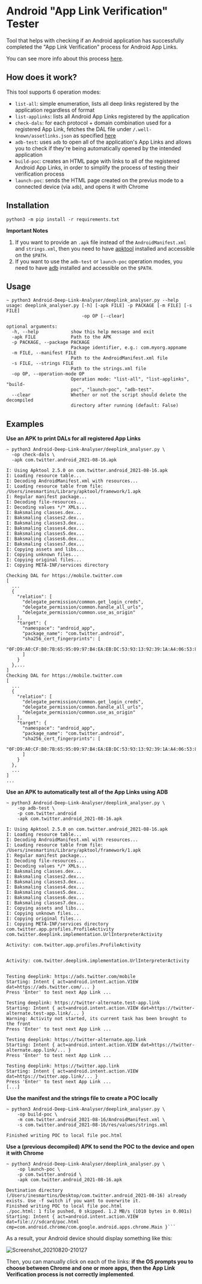 # Android "App Link Verification" Tester

Tool that helps with checking if an Android application has successfully completed the "App Link Verification" process for Android App Links.

You can see more info about this process [here](https://developer.android.com/training/app-links/verify-site-associations).

## How does it work?

This tool supports 6 operation modes:

* `list-all`: simple enumeration, lists all deep links registered by the application regardless of format
* `list-applinks`: lists all Android App Links registered by the application
* `check-dals`: for each protocol + domain combination used for a registered App Link, fetches the DAL file under `/.well-known/assetlinks.json` as specified [here](https://developer.android.com/training/app-links/verify-site-associations)
* `adb-test`: uses `adb` to open all of the application's App Links and allows you to check if they're being automatically opened by the intended application
* `build-poc`: creates an HTML page with links to all of the registered Android App Links, in order to simplify the process of testing their verification process
* `launch-poc`: sends the HTML page created on the previus mode to a connected device (via `adb`), and opens it with Chrome

## Installation

```
python3 -m pip install -r requirements.txt
```

**Important Notes**

1. If you want to provide an `.apk` file instead of the `AndroidManifest.xml` and `strings.xml`, then you need to have [apktool](https://ibotpeaches.github.io/Apktool/) installed and accessible on the `$PATH`.
2. If you want to use the `adb-test` or `launch-poc` operation modes, you need to have [adb](https://developer.android.com/studio/command-line/adb) installed and accessible on the `$PATH`.

## Usage

```
~ python3 Android-Deep-Link-Analyser/deeplink_analyser.py --help
usage: deeplink_analyser.py [-h] [-apk FILE] -p PACKAGE [-m FILE] [-s FILE]
                            -op OP [--clear]

optional arguments:
  -h, --help            show this help message and exit
  -apk FILE             Path to the APK
  -p PACKAGE, --package PACKAGE
                        Package identifier, e.g.: com.myorg.appname
  -m FILE, --manifest FILE
                        Path to the AndroidManifest.xml file
  -s FILE, --strings FILE
                        Path to the strings.xml file
  -op OP, --operation-mode OP
                        Operation mode: "list-all", "list-applinks", "build-
                        poc", "launch-poc", "adb-test".
  --clear               Whether or not the script should delete the decompiled
                        directory after running (default: False)
```

## Examples

**Use an APK to print DALs for all registered App Links**

```
~ python3 Android-Deep-Link-Analyser/deeplink_analyser.py \
  -op check-dals \
  -apk com.twitter.android_2021-08-16.apk

I: Using Apktool 2.5.0 on com.twitter.android_2021-08-16.apk
I: Loading resource table...
I: Decoding AndroidManifest.xml with resources...
I: Loading resource table from file: /Users/inesmartins/Library/apktool/framework/1.apk
I: Regular manifest package...
I: Decoding file-resources...
I: Decoding values */* XMLs...
I: Baksmaling classes.dex...
I: Baksmaling classes2.dex...
I: Baksmaling classes3.dex...
I: Baksmaling classes4.dex...
I: Baksmaling classes5.dex...
I: Baksmaling classes6.dex...
I: Baksmaling classes7.dex...
I: Copying assets and libs...
I: Copying unknown files...
I: Copying original files...
I: Copying META-INF/services directory

Checking DAL for https://mobile.twitter.com
[
  ...
  {
    "relation": [
      "delegate_permission/common.get_login_creds",
      "delegate_permission/common.handle_all_urls",
      "delegate_permission/common.use_as_origin"
    ],
    "target": {
      "namespace": "android_app",
      "package_name": "com.twitter.android",
      "sha256_cert_fingerprints": [
        "0F:D9:A0:CF:B0:7B:65:95:09:97:B4:EA:EB:DC:53:93:13:92:39:1A:A4:06:53:8A:3B:04:07:3B:C2:CE:2F:E9"
      ]
    }
  },...
]
Checking DAL for https://mobile.twitter.com
[
  ...
  {
    "relation": [
      "delegate_permission/common.get_login_creds",
      "delegate_permission/common.handle_all_urls",
      "delegate_permission/common.use_as_origin"
    ],
    "target": {
      "namespace": "android_app",
      "package_name": "com.twitter.android",
      "sha256_cert_fingerprints": [
        "0F:D9:A0:CF:B0:7B:65:95:09:97:B4:EA:EB:DC:53:93:13:92:39:1A:A4:06:53:8A:3B:04:07:3B:C2:CE:2F:E9"
      ]
    }
  },
  ...
]
...
```


**Use an APK to automatically test all of the App Links using ADB**

```
~ python3 Android-Deep-Link-Analyser/deeplink_analyser.py \
	-op adb-test \
	-p com.twitter.android 
	-apk com.twitter.android_2021-08-16.apk

I: Using Apktool 2.5.0 on com.twitter.android_2021-08-16.apk
I: Loading resource table...
I: Decoding AndroidManifest.xml with resources...
I: Loading resource table from file: /Users/inesmartins/Library/apktool/framework/1.apk
I: Regular manifest package...
I: Decoding file-resources...
I: Decoding values */* XMLs...
I: Baksmaling classes.dex...
I: Baksmaling classes2.dex...
I: Baksmaling classes3.dex...
I: Baksmaling classes4.dex...
I: Baksmaling classes5.dex...
I: Baksmaling classes6.dex...
I: Baksmaling classes7.dex...
I: Copying assets and libs...
I: Copying unknown files...
I: Copying original files...
I: Copying META-INF/services directory
com.twitter.app.profiles.ProfileActivity
com.twitter.deeplink.implementation.UrlInterpreterActivity

Activity: com.twitter.app.profiles.ProfileActivity


Activity: com.twitter.deeplink.implementation.UrlInterpreterActivity


Testing deeplink: https://ads.twitter.com/mobile
Starting: Intent { act=android.intent.action.VIEW dat=https://ads.twitter.com/... }
Press 'Enter' to test next App Link ...

Testing deeplink: https://twitter-alternate.test-app.link
Starting: Intent { act=android.intent.action.VIEW dat=https://twitter-alternate.test-app.link/... }
Warning: Activity not started, its current task has been brought to the front
Press 'Enter' to test next App Link ...

Testing deeplink: https://twitter-alternate.app.link
Starting: Intent { act=android.intent.action.VIEW dat=https://twitter-alternate.app.link/... }
Press 'Enter' to test next App Link ...

Testing deeplink: https://twitter.app.link
Starting: Intent { act=android.intent.action.VIEW dat=https://twitter.app.link/... }
Press 'Enter' to test next App Link ...
[...]
```

**Use the manifest and the strings file to create a POC locally**

```
~ python3 Android-Deep-Link-Analyser/deeplink_analyser.py \
	-op build-poc \
	-m com.twitter.android_2021-08-16/AndroidManifest.xml \
	-s com.twitter.android_2021-08-16/res/values/strings.xml 

Finished writing POC to local file poc.html
```

**Use a (previous decompiled) APK to send the POC to the device and open it with Chrome**

```
~ python3 Android-Deep-Link-Analyser/deeplink_analyser.py \
	-op launch-poc \
	-p com.twitter.android \
	-apk com.twitter.android_2021-08-16.apk

Destination directory (/Users/inesmartins/Desktop/com.twitter.android_2021-08-16) already exists. Use -f switch if you want to overwrite it.
Finished writing POC to local file poc.html
./poc.html: 1 file pushed, 0 skipped. 1.2 MB/s (1010 bytes in 0.001s)
Starting: Intent { act=android.intent.action.VIEW dat=file:///sdcard/poc.html cmp=com.android.chrome/com.google.android.apps.chrome.Main }```
```

As a result, your Android device should display something like this:

![Screenshot_20210820-210127](https://user-images.githubusercontent.com/39055313/130288058-625056b5-c569-4597-b852-c911de1d4704.png)

Then, you can manually click on each of the links: **if the OS prompts you to choose between Chrome and one or more apps, then the App Link Verification process is not correctly implemented**.
